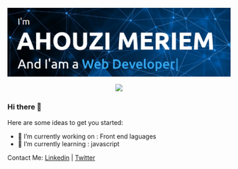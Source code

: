 [![logo](https://github.com/MERIEM-dev-dev/MERIEM-dev-dev/blob/main/assets/about%20me.PNG)]()
<!-- retro visitor counter -->
<p align="center"> 
  <img src="https://profile-counter.glitch.me/hamidoucheasmae/count.svg" />
</p>

### Hi there 👋

<!--
**MERIEM-dev-dev/MERIEM-dev-dev** is a ✨ _special_ ✨ repository because its `README.md` (this file) appears on your GitHub profile. -->

Here are some ideas to get you started:

- 🔭 I’m currently working on : Front end laguages 
- 🌱 I’m currently learning : javascript


<!--
- 👯 I’m looking to collaborate on ...
- 🤔 I’m looking for help with ...
- 💬 Ask me about ...
- 📫 How to reach me: ...
- 😄 Pronouns: ...
- ⚡ Fun fact: ...
-->

Contact Me: 
 [Linkedin](https://ma.linkedin.com/in/ahouzi-maryame/es?trk=people-guest_people_search-card) | [Twitter](https://twitter.com/MeriemAhouzi)  
